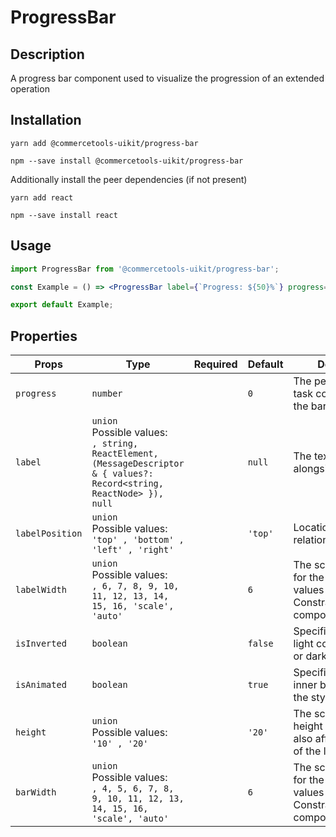 <!-- THIS IS AN AUTOGENERATED FILE. DO NOT EDIT THIS FILE DIRECTLY. -->
<!-- This file is created by the `yarn generate-readme` script. -->

# ProgressBar

## Description

A progress bar component used to visualize the progression of an extended operation

## Installation

```
yarn add @commercetools-uikit/progress-bar
```

```
npm --save install @commercetools-uikit/progress-bar
```

Additionally install the peer dependencies (if not present)

```
yarn add react
```

```
npm --save install react
```

## Usage

```jsx
import ProgressBar from '@commercetools-uikit/progress-bar';

const Example = () => <ProgressBar label={`Progress: ${50}%`} progress={50} />;

export default Example;
```

## Properties

| Props           | Type                                                                                                                          | Required | Default | Description                                                                                          |
| --------------- | ----------------------------------------------------------------------------------------------------------------------------- | :------: | ------- | ---------------------------------------------------------------------------------------------------- |
| `progress`      | `number`                                                                                                                      |          | `0`     | The percentage of the task completion to fill the bar.                                               |
| `label`         | `union`<br/>Possible values:<br/>`, string, ReactElement, (MessageDescriptor & { values?: Record<string, ReactNode> }), null` |          | `null`  | The text to display alongside the bar.                                                               |
| `labelPosition` | `union`<br/>Possible values:<br/>`'top' , 'bottom' , 'left' , 'right'`                                                        |          | `'top'` | Location of the text in relation to the bar.                                                         |
| `labelWidth`    | `union`<br/>Possible values:<br/>`, 6, 7, 8, 9, 10, 11, 12, 13, 14, 15, 16, 'scale', 'auto'`                                  |          | `6`     | The scale of the width for the label, uses values available in the Constraints.Horizontal component. |
| `isInverted`    | `boolean`                                                                                                                     |          | `false` | Specifies the use of light colors(default) or dark colors.                                           |
| `isAnimated`    | `boolean`                                                                                                                     |          | `true`  | Specifies whether the inner bar should have the styles animated.                                     |
| `height`        | `union`<br/>Possible values:<br/>`'10' , '20'`                                                                                |          | `'20'`  | The scale of the height for the bar, also affects the styles of the label.                           |
| `barWidth`      | `union`<br/>Possible values:<br/>`, 4, 5, 6, 7, 8, 9, 10, 11, 12, 13, 14, 15, 16, 'scale', 'auto'`                            |          | `6`     | The scale of the width for the label, uses values available in the Constraints.Horizontal component. |
